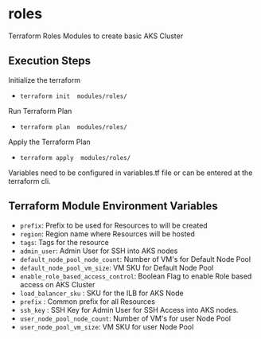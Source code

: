 # roles
Terraform Roles Modules to create basic AKS Cluster

## Execution Steps

Initialize the terraform

- ``` terraform init  modules/roles/ ```

Run Terraform Plan

- ``` terraform plan  modules/roles/ ```

Apply the Terraform Plan

- ``` terraform apply  modules/roles/ ```

Variables need to be configured in variables.tf file or can be entered at the terraform cli.

## Terraform Module Environment Variables

- `prefix`: Prefix to be used for Resources to will be created
- `region`: Region name where Resources will be hosted
- `tags`: Tags for the resource
- `admin_user`: Admin User for SSH into AKS nodes
- `default_node_pool_node_count`: Number of VM's for Default Node Pool
- `default_node_pool_vm_size`: VM SKU for Default Node Pool
- `enable_role_based_access_control`: Boolean Flag to enable Role based access on AKS Cluster
- `load_balancer_sku` : SKU for the ILB for AKS Node
- `prefix` : Common prefix for all Resources
- `ssh_key` : SSH Key for Admin User for SSH Access into AKS nodes.
- `user_node_pool_node_count`: Number of VM's for user Node Pool
- `user_node_pool_vm_size`: VM SKU for user Node Pool
